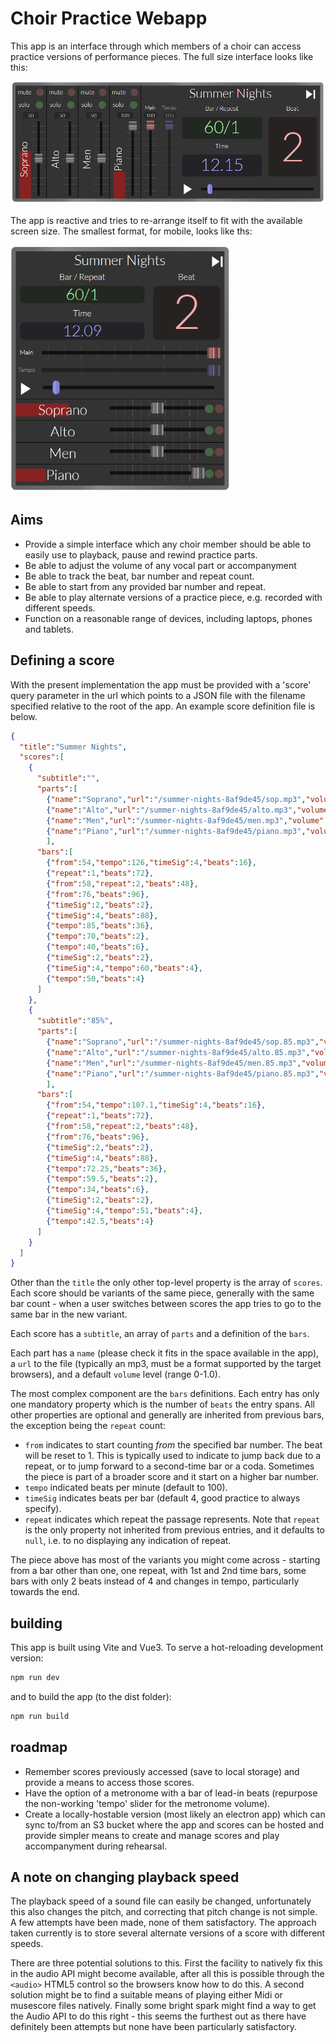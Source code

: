 # Choir Practice Webapp

This app is an interface through which members of a choir can access practice versions of performance pieces.  The full size interface looks like this:

<img style="width:50em" src="./docs/full-size.png">

The app is reactive and tries to re-arrange itself to fit with the available screen size.  The smallest format, for mobile, looks like ths:

<img style="width:25em" src="./docs/mobile.png">

## Aims

- Provide a simple interface which any choir member should be able to easily use to playback, pause and rewind practice parts.
- Be able to adjust the volume of any vocal part or accompanyment
- Be able to track the beat, bar number and repeat count.
- Be able to start from any provided bar number and repeat.
- Be able to play alternate versions of a practice piece, e.g. recorded with different speeds.
- Function on a reasonable range of devices, including laptops, phones and tablets.

## Defining a score

With the present implementation the app must be provided with a 'score' query parameter in the url which points to a JSON file with the filename specified relative to the root of the app.  An example score definition file is below.

```json
{
  "title":"Summer Nights",
  "scores":[
    {
      "subtitle":"",
      "parts":[
        {"name":"Soprano","url":"/summer-nights-8af9de45/sop.mp3","volume":0.5},
        {"name":"Alto","url":"/summer-nights-8af9de45/alto.mp3","volume":0.5},
        {"name":"Men","url":"/summer-nights-8af9de45/men.mp3","volume":0.5},
        {"name":"Piano","url":"/summer-nights-8af9de45/piano.mp3","volume":1}
        ],
      "bars":[
        {"from":54,"tempo":126,"timeSig":4,"beats":16},
        {"repeat":1,"beats":72},
        {"from":58,"repeat":2,"beats":48},
        {"from":76,"beats":96},
        {"timeSig":2,"beats":2},
        {"timeSig":4,"beats":88},
        {"tempo":85,"beats":36},
        {"tempo":70,"beats":2},
        {"tempo":40,"beats":6},
        {"timeSig":2,"beats":2},
        {"timeSig":4,"tempo":60,"beats":4},
        {"tempo":50,"beats":4}
      ]    
    },
    {
      "subtitle":"85%",
      "parts":[
        {"name":"Soprano","url":"/summer-nights-8af9de45/sop.85.mp3","volume":0.5},
        {"name":"Alto","url":"/summer-nights-8af9de45/alto.85.mp3","volume":0.5},
        {"name":"Men","url":"/summer-nights-8af9de45/men.85.mp3","volume":0.5},
        {"name":"Piano","url":"/summer-nights-8af9de45/piano.85.mp3","volume":1}
        ],
      "bars":[
        {"from":54,"tempo":107.1,"timeSig":4,"beats":16},
        {"repeat":1,"beats":72},
        {"from":58,"repeat":2,"beats":48},
        {"from":76,"beats":96},
        {"timeSig":2,"beats":2},
        {"timeSig":4,"beats":88},
        {"tempo":72.25,"beats":36},
        {"tempo":59.5,"beats":2},
        {"tempo":34,"beats":6},
        {"timeSig":2,"beats":2},
        {"timeSig":4,"tempo":51,"beats":4},
        {"tempo":42.5,"beats":4}
      ]    
    }
  ]
}
```
Other than the `title` the only other top-level property is the array of `scores`.  Each score should be variants of the same piece, generally with the same bar count - when a user switches between scores the app tries to go to the same bar in the new variant.

Each score has a `subtitle`, an array of `parts` and a definition of the `bars`.

Each part has a `name` (please check it fits in the space available in the app), a `url` to the file (typically an mp3, must be a format supported by the target browsers), and a default `volume` level (range 0-1.0).

The most complex component are the `bars` definitions.  Each entry has only one mandatory property which is the number of `beats` the entry spans.  All other properties are optional and generally are inherited from previous bars, the exception being the `repeat` count:
- `from` indicates to start counting _from_ the specified bar number.  The beat will be reset to 1.  This is typically used to indicate to jump back due to a repeat, or to jump forward to a second-time bar or a coda.  Sometimes the piece is part of a broader score and it start on a higher bar number.
- `tempo` indicated beats per minute (default to 100).
- `timeSig` indicates beats per bar (default 4, good practice to always specify).
- `repeat` indicates which repeat the passage represents.  Note that `repeat` is the only property not inherited from previous entries, and it defaults to `null`, i.e. to no displaying any indication of repeat.

The piece above has most of the variants you might come across - starting from a bar other than one, one repeat, with 1st and 2nd time bars, some bars with only 2 beats instead of 4 and changes in tempo, particularly towards the end.

## building

This app is built using Vite and Vue3.  To serve a hot-reloading development version:
```bash
npm run dev
```
and to build the app (to the dist folder):
``` bash
npm run build
```

## roadmap

- Remember scores previously accessed (save to local storage) and provide a means to access those scores.
- Have the option of a metronome with a bar of lead-in beats (repurpose the non-working 'tempo' slider for the metronome volume).
- Create a locally-hostable version (most likely an electron app) which can sync to/from an S3 bucket where the app and scores can be hosted and provide simpler means to create and manage scores and play accompanyment during rehearsal.

## A note on changing playback speed
The playback speed of a sound file can easily be changed, unfortunately this also changes the pitch, and correcting that pitch change is not simple.  A few attempts have been made, none of them satisfactory.  The approach taken currently is to store several alternate versions of a score with different speeds.

There are three potential solutions to this.  First the facility to natively fix this in the audio API might become available, after all this is possible through the `<audio>` HTML5 control so the browsers know how to do this.  A second solution might be to find a suitable means of playing either Midi or musescore files natively.  Finally some bright spark might find a way to get the Audio API to do this right - this seems the furthest out as there have definitely been attempts but none have been particularly satisfactory.

